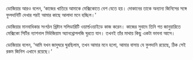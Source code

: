 ডোজিয়ার আরও বলেন, ‘কাজের খাতিরে আমাকে মেক্সিকোতে বেশ যেতে হয়। দোকানের তাকে অন্যান্য জিনিসের সঙ্গে ফুলদানিটি দেখার পরই আমার কাছে আলাদা মনে হচ্ছিল।’

ডোজিয়ার মানবাধিকার সংগঠন খ্রিষ্টান সলিডারিটি ওয়ার্ল্ডওয়াইডে কাজ করেন। কাজের সুবাদে তিনি গত জানুয়ারিতে মেক্সিকো সিটির ন্যাশনাল মিউজিয়াম অ্যানথ্রোপলজি ঘুরতে যান। তখনই তাঁর মাথায় কিছু একটা ভাবনা আসে।

ডোজিয়ার বলেন, ‘আমি যখন জাদুঘরে ঘুরছিলাম, তখন আমার মনে হলো, আমার বাসায় যে ফুলদানি রয়েছে, ঠিক সেই রকম জিনিস এখানে রয়েছে।’
